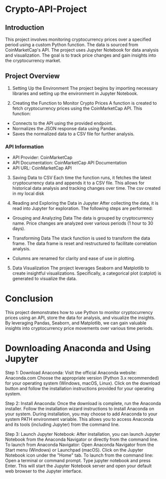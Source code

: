 # Crypto-API-Project

## Introduction
This project involves monitoring cryptocurrency prices over a specified period using a custom Python function. The data is sourced from CoinMarketCap's API. The project uses Jupyter Notebook for data analysis and visualization. The goal is to track price changes and gain insights into the cryptocurrency market.

## Project Overview

1. Setting Up the Environment
The project begins by importing necessary libraries and setting up the environment in Jupyter Notebook.

2. Creating the Function to Monitor Crypto Prices
A function is created to fetch cryptocurrency prices using the CoinMarketCap API. This function:

+ Connects to the API using the provided endpoint.
+ Normalizes the JSON response data using Pandas.
+ Saves the normalized data to a CSV file for further analysis.

### API Information
* API Provider: CoinMarketCap
* API Documentation: CoinMarketCap API Documentation
* API URL: CoinMarketCap API

3. Saving Data to CSV
Each time the function runs, it fetches the latest cryptocurrency data and appends it to a CSV file. This allows for historical data analysis and tracking changes over time. The csv created in my local disk

4. Reading and Exploring the Data in Jupyter
After collecting the data, it is read into Jupyter for exploration. The following steps are performed:

* Grouping and Analyzing Data
The data is grouped by cryptocurrency name.
Price changes are analyzed over various periods (1 hour to 30 days).

* Transforming Data
The stack function is used to transform the data frame.
The data frame is reset and restructured to facilitate correlation analysis.

* Columns are renamed for clarity and ease of use in plotting.
  
5. Data Visualization
The project leverages Seaborn and Matplotlib to create insightful visualizations. Specifically, a categorical plot (catplot) is generated to visualize the data.

# Conclusion
This project demonstrates how to use Python to monitor cryptocurrency prices using an API, store the data for analysis, and visualize the insights. By leveraging Pandas, Seaborn, and Matplotlib, we can gain valuable insights into cryptocurrency price movements over various time periods.


# Downloading Anaconda and Using Jupyter

Step 1: Download Anaconda:
Visit the official Anaconda website: Anaconda.com Choose the appropriate version (Python 3.x recommended) for your operating system (Windows, macOS, Linux). Click on the download button and follow the installation instructions provided for your operating system.

Step 2: Install Anaconda:
Once the download is complete, run the Anaconda installer. Follow the installation wizard instructions to install Anaconda on your system. During installation, you may choose to add Anaconda to your system PATH environment variable. This allows you to access Anaconda and its tools (including Jupyter) from the command line.

Step 3: Launch Jupyter Notebook:
After installation, you can launch Jupyter Notebook from the Anaconda Navigator or directly from the command line. To launch from Anaconda Navigator: Open Anaconda Navigator from the Start menu (Windows) or Launchpad (macOS). Click on the Jupyter Notebook icon under the "Home" tab. To launch from the command line: Open a terminal or command prompt. Type jupyter notebook and press Enter. This will start the Jupyter Notebook server and open your default web browser to the Jupyter interface.
